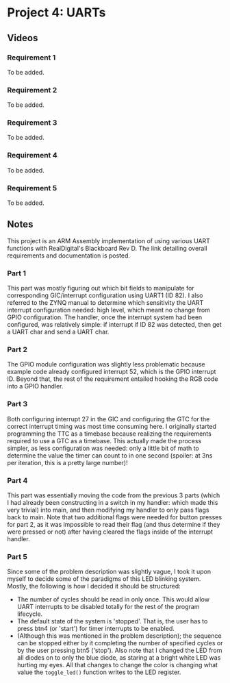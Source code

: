 # Project 4: UARTs

## Videos
### Requirement 1
To be added.

### Requirement 2
To be added.

### Requirement 3
To be added.

### Requirement 4
To be added.

### Requirement 5
To be added.

## Notes
This project is an ARM Assembly implementation of using various UART functions with RealDigital's Blackboard Rev D. The link detailing overall requirements and documentation is posted.

### Part 1
This part was mostly figuring out which bit fields to manipulate for corresponding GIC/interrupt configuration using UART1 (ID 82). I also referred to the ZYNQ manual to determine which sensitivity the UART interrupt configuration needed: high level, which meant no change from GPIO configuration. The handler, once the interrupt system had been configured, was relatively simple: if interrupt if ID 82 was detected, then get a UART char and send a UART char.

### Part 2
The GPIO module configuration was slightly less problematic because example code already configured interrupt 52, which is the GPIO interrupt ID. Beyond that, the rest of the requirement entailed hooking the RGB code into a GPIO handler.

### Part 3
Both configuring interrupt 27 in the GIC and configuring the GTC for the correct interrupt timing was most time consuming here. I originally started programming the TTC as a timebase because realizing the requirements required to use a GTC as a timebase. This actually made the process simpler, as less configuration was needed: only a little bit of math to determine the value the timer can count to in one second (spoiler: at 3ns per iteration, this is a pretty large number)!

### Part 4
This part was essentially moving the code from the previous 3 parts (which I had already been constructing in a switch in my handler: which made this very trivial) into main, and then modifying my handler to only pass flags back to main. Note that two additional flags were needed for button presses for part 2, as it was impossible to read their flag (and thus determine if they were pressed or not) after having cleared the flags inside of the interrupt handler.

### Part 5
Since some of the problem description was slightly vague, I took it upon myself to decide some of the paradigms of this LED blinking system. Mostly, the following is how I decided it should be structured:
* The number of cycles should be read in only once. This would allow UART interrupts to be disabled totally for the rest of the program lifecycle.
* The default state of the system is 'stopped'. That is, the user has to press btn4 (or 'start') for timer interrupts to be enabled.
* (Although this was mentioned in the problem description); the sequence can be stopped either by it completing the number of specified cycles or by the user pressing btn5 ('stop').
Also note that I changed the LED from all diodes on to only the blue diode, as staring at a bright white LED was hurting my eyes. All that changes to change the color is changing what value the `toggle_led()` function writes to the LED register.
